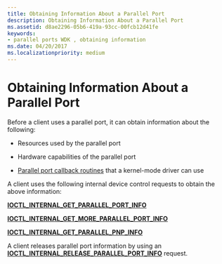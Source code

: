 ```yaml
---
title: Obtaining Information About a Parallel Port
description: Obtaining Information About a Parallel Port
ms.assetid: d8ae2296-05b6-419a-93cc-00fcb12d41fe
keywords:
- parallel ports WDK , obtaining information
ms.date: 04/20/2017
ms.localizationpriority: medium
---
```


# Obtaining Information About a Parallel Port





Before a client uses a parallel port, it can obtain information about the following:

-   Resources used by the parallel port

-   Hardware capabilities of the parallel port

-   [Parallel port callback routines](/windows-hardware/drivers/ddi/index) that a kernel-mode driver can use

A client uses the following internal device control requests to obtain the above information:

[**IOCTL\_INTERNAL\_GET\_PARALLEL\_PORT\_INFO**](/windows-hardware/drivers/ddi/parallel/ni-parallel-ioctl_internal_get_parallel_port_info)

[**IOCTL\_INTERNAL\_GET\_MORE\_PARALLEL\_PORT\_INFO**](/windows-hardware/drivers/ddi/parallel/ni-parallel-ioctl_internal_get_more_parallel_port_info)

[**IOCTL\_INTERNAL\_GET\_PARALLEL\_PNP\_INFO**](/windows-hardware/drivers/ddi/parallel/ni-parallel-ioctl_internal_get_parallel_pnp_info)

A client releases parallel port information by using an [**IOCTL\_INTERNAL\_RELEASE\_PARALLEL\_PORT\_INFO**](/windows-hardware/drivers/ddi/parallel/ni-parallel-ioctl_internal_release_parallel_port_info) request.

 

